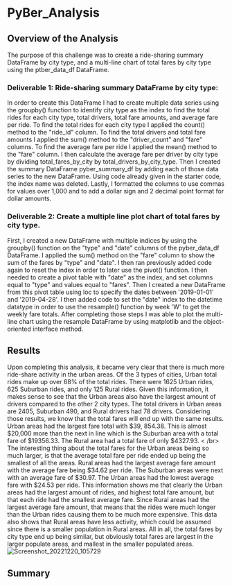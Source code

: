 # PyBer_Analysis
## Overview of the Analysis
The purpose of this challenge was to create a ride-sharing summary DataFrame by city type, and a multi-line chart of total fares by city type using the ptber_data_df DataFrame. 
### Deliverable 1: Ride-sharing summary DataFrame by city type:
In order to create this DataFrame I had to create multiple data series using the groupby() function to identify city type as the index to find the total rides for each city type, total drivers, total fare amounts, and average fare per ride.  To find the total rides for each city type I applied the count() method to the "ride_id" column.  To find the total drivers and total fare amounts I applied the sum() method to the "driver_count" and "fare" columns.  To find the average fare per ride I applied the mean() method to the "fare" column. I then calculate the average fare per driver by city type by dividing total_fares_by_city by total_drivers_by_city_type.  Then I created the summary DataFrame pyber_summary_df by adding each of those data series to the new DataFrame.  Using code already given in the starter code, the index name was deleted. Lastly, I formatted the columns to use commas for values over 1,000 and to add a dollar sign and 2 decimal point format for dollar amounts.
### Deliverable 2: Create a multiple line plot chart of total fares by city type. 
First, I created a new DataFrame with multiple indices by using the groupby() function on the "type" and "date" columns of the pyber_data_df DataFrame.  I applied the sum() method on the "fare" column to show the sum of the fares by "type" and "date".  I then ran previously added code again to reset the index in order to later use the pivot() function.  I then needed to create a pivot table with "date" as the index, and set columns equal to "type" and values equal to "fares".  Then I created a new DataFrame from this pivot table using loc to specify the dates between '2019-01-01' and '2019-04-28'.  I then added code to set the "date" index to the datetime datatype in order to use the resample() function by week 'W' to get the weekly fare totals.  After completing those steps I was able to plot the multi-line chart using the resample DataFrame by using matplotlib and the object-oriented interface method.     
## Results
Upon completing this analysis, it became very clear that there is much more ride-share activity in the urban areas.  Of the 3 types of cities, Urban total rides make up over 68% of the total rides.  There were 1625 Urban rides, 625 Suburban rides, and only 125 Rural rides.  Given this information, it makes sense to see that the Urban areas also have the largest amount of drivers compared to the other 2 city types.  The total drivers in Urban areas are 2405, Suburban 490, and Rural drivers had 78 drivers.  Considering those results, we know that the total fares will end up with the same results.  Urban areas had the largest fare total with $39, 854.38.  This is almost $20,000 more than the next in line which is the Suburban area with a total fare of $19356.33.  The Rural area had a total fare of only $4327.93.  < /br>
The interesting thing about the total fares for the Urban areas being so much larger, is that the average total fare per ride ended up being the smallest of all the areas.  Rural areas had the largest average fare amount with the average fare being $34.62 per ride.  The Suburban areas were next with an average fare of $30.97.  The Urban areas had the lowest average fare with $24.53 per ride.  This information shows me that clearly the Urban areas had the largest amount of rides, and highest total fare amount, but that each ride had the smallest average fare. Since Rural areas had the largest average fare amount, that means that the rides were much longer than the Urban rides causing them to be much more expensive.  This data also shows that Rural areas have less activity, which could be assumed since there is a smaller population in Rural areas.  All in all, the total fares by city type end up being similar, but obviously total fares are largest in the larger populate areas, and mallest in the smaller populated areas.
![Screenshot_20221220_105729](https://user-images.githubusercontent.com/45715246/208710224-b3833c32-39ae-4e94-b3b0-c106521067eb.png)

## Summary
